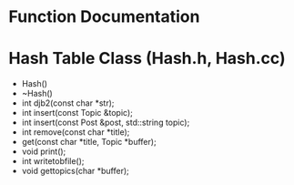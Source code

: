 # Function Documentation

# Hash Table Class (Hash.h, Hash.cc)
* Hash()
* ~Hash()
* int djb2(const char *str);
* int insert(const Topic &topic);
* int insert(const Post &post, std::string topic);
* int remove(const char *title);
* get(const char *title, Topic *buffer);
* void print();
* int writetobfile();
* void gettopics(char *buffer);
